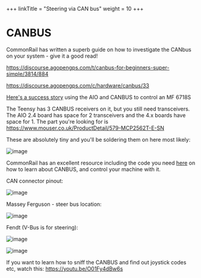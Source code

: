 +++
linkTitle = "Steering via CAN bus"
weight = 10
+++

# CANBUS

CommonRail has written a superb guide on how to investigate the CANbus on your system - give it a good read!

https://discourse.agopengps.com/t/canbus-for-beginners-super-simple/3814/884

https://discourse.agopengps.com/c/hardware/canbus/33

[Here's a success story](https://discourse.agopengps.com/t/steering-a-22-mf-6718s-over-canbus/11955) using the AIO and CANBUS to control an MF 6718S

The Teensy has 3 CANBUS receivers on it, but you still need transceivers. The AIO 2.4 board has space for 2 transceivers and the 4.x boards have space for 1. The part you're looking for is https://www.mouser.co.uk/ProductDetail/579-MCP2562T-E-SN

These are absolutely tiny and you'll be soldering them on here most likely:

![image](../../img/canbus-receivers-pcb.png)

CommonRail has an excellent resource including the code you need [here](https://github.com/MechanicTony/AOG_CAN_Teensy4.1) on how to learn about CANBUS, and control your machine with it.

CAN connector pinout:

![image](../../img/can-connector-pinout.png)

Massey Ferguson - steer bus location:

![image](../../img/can-massey-ferguson.png)

Fendt (V-Bus is for steering):

![image](../../img/can-fendt.png)

![image](../../img/can-fendt2.png)


If you want to learn how to sniff the CANBUS and find out joystick codes etc, watch this: https://youtu.be/O01Fy4dBw6s